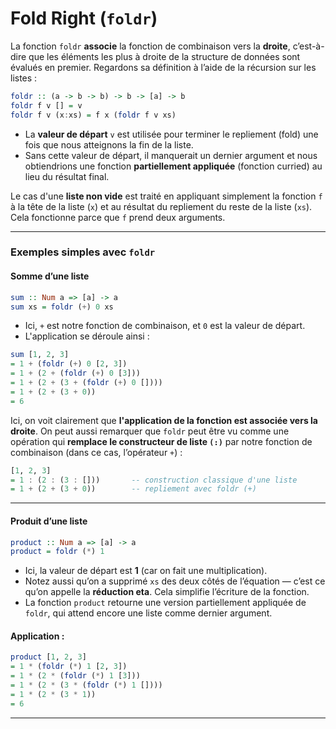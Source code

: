 # **Fold Right (`foldr`)**

La fonction `foldr` **associe** la fonction de combinaison vers la **droite**, c’est-à-dire que les éléments les plus à droite de la structure de données sont évalués en premier. Regardons sa définition à l’aide de la récursion sur les listes :

```haskell
foldr :: (a -> b -> b) -> b -> [a] -> b
foldr f v [] = v
foldr f v (x:xs) = f x (foldr f v xs)
```

* La **valeur de départ** `v` est utilisée pour terminer le repliement (fold) une fois que nous atteignons la fin de la liste.
* Sans cette valeur de départ, il manquerait un dernier argument et nous obtiendrions une fonction **partiellement appliquée** (fonction curried) au lieu du résultat final.

Le cas d'une **liste non vide** est traité en appliquant simplement la fonction `f` à la tête de la liste (`x`) et au résultat du repliement du reste de la liste (`xs`). Cela fonctionne parce que `f` prend deux arguments.

---

### **Exemples simples avec `foldr`**

#### **Somme d’une liste**

```haskell
sum :: Num a => [a] -> a
sum xs = foldr (+) 0 xs
```

* Ici, `+` est notre fonction de combinaison, et `0` est la valeur de départ.
* L'application se déroule ainsi :

```haskell
sum [1, 2, 3]
= 1 + (foldr (+) 0 [2, 3])
= 1 + (2 + (foldr (+) 0 [3]))
= 1 + (2 + (3 + (foldr (+) 0 [])))
= 1 + (2 + (3 + 0))
= 6
```

Ici, on voit clairement que **l'application de la fonction est associée vers la droite**. On peut aussi remarquer que `foldr` peut être vu comme une opération qui **remplace le constructeur de liste `(:)`** par notre fonction de combinaison (dans ce cas, l’opérateur `+`) :

```haskell
[1, 2, 3]
= 1 : (2 : (3 : []))       -- construction classique d'une liste
= 1 + (2 + (3 + 0))        -- repliement avec foldr (+)
```

---

#### **Produit d’une liste**

```haskell
product :: Num a => [a] -> a
product = foldr (*) 1
```

* Ici, la valeur de départ est **1** (car on fait une multiplication).
* Notez aussi qu’on a supprimé `xs` des deux côtés de l’équation — c’est ce qu’on appelle la **réduction eta**. Cela simplifie l’écriture de la fonction.
* La fonction `product` retourne une version partiellement appliquée de `foldr`, qui attend encore une liste comme dernier argument.

#### **Application :**

```haskell
product [1, 2, 3]
= 1 * (foldr (*) 1 [2, 3])
= 1 * (2 * (foldr (*) 1 [3]))
= 1 * (2 * (3 * (foldr (*) 1 [])))
= 1 * (2 * (3 * 1))
= 6
```

---
